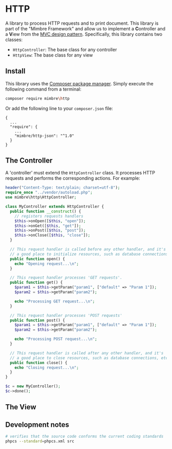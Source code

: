# HTTP

A library to process HTTP requests and to print document. This library is part of the "Mimbre Framework" and allow us to implement a **C**ontroller and a **V**iew from the [MVC design pattern](http://mvc.com). Specifically, this library contains two classes:

  * `HttpController`: The base class for any controller
  * `HttpView`: The base class for any view
  
## Install

This library uses the [Composer package manager](https://getcomposer.org/). Simply execute the following command from a terminal:

```bash
composer require mimbre\http
```

Or add the following line to your `composer.json` file:

```text
{
  ...
  "require": {
    ...
    "mimbre/http-json": "^1.0"
  }
}
```
  
## The Controller

A 'controller' must extend the `HttpController` class. It processes HTTP requests and performs the corresponding actions. For example:

```php
header("Content-Type: text/plain; charset=utf-8");
require_once "../vendor/autoload.php";
use mimbre\http\HttpController;

class MyController extends HttpController {
  public function __construct() {
    // registers requests handlers
    $this->onOpen([$this, "open"]);
    $this->onGet([$this, "get"]);
    $this->onPost([$this, "post"]);
    $this->onClose([$this, "close"]);
  }

  // This request handler is called before any other handler, and it's
  // a good place to initialize resources, such as database connections, etc...
  public function open() {
    echo "Opening request...\n";
  }

  // This request handler processes 'GET requests'.
  public function get() {
    $param1 = $this->getParam("param1", ["default" => "Param 1"]);
    $param2 = $this->getParam("param2");

    echo "Processing GET request...\n";
  }

  // This request handler processes 'POST requests'
  public function post() {
    $param1 = $this->getParam("param1", ["default" => "Param 1"]);
    $param2 = $this->getParam("param2");

    echo "Processing POST request...\n";
  }

  // This request handler is called after any other handler, and it's
  // a good place to close resources, such as database connections, etc....
  public function close() {
    echo "Closing request...\n";
  }
}

$c = new MyController();
$c->done();
```

## The View

## Development notes

```bash
# verifies that the source code conforms the current coding standards
phpcs --standard=phpcs.xml src
```
